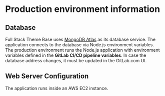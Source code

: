 # Production environment information

## Database

Full Stack Theme Base uses [MongoDB Atlas](https://www.mongodb.com/cloud/atlas) as its database service.
The application connects to the database via Node.js environment variables. The production environment runs the Node.js
application with environment variables defined in the **GitLab CI/CD pipeline variables**. In case the database address
changes, it must be updated in the GitLab.com UI.

## Web Server Configuration

The application runs inside an AWS EC2 instance.
